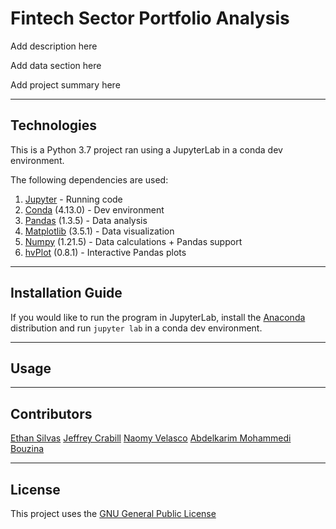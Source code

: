 # Fintech Sector Portfolio Analysis 

Add description here

Add data section here

Add project summary here

---

## Technologies

This is a Python 3.7 project ran using a JupyterLab in a conda dev environment. 

The following dependencies are used: 
1. [Jupyter](https://jupyter.org/) - Running code 
2. [Conda](https://github.com/conda/conda) (4.13.0) - Dev environment
3. [Pandas](https://github.com/pandas-dev/pandas) (1.3.5) - Data analysis
4. [Matplotlib](https://github.com/matplotlib/matplotlib) (3.5.1) - Data visualization
5. [Numpy](https://numpy.org/) (1.21.5) - Data calculations + Pandas support
6. [hvPlot](https://hvplot.holoviz.org/index.html) (0.8.1) - Interactive Pandas plots 

---

## Installation Guide

If you would like to run the program in JupyterLab, install the [Anaconda](https://www.anaconda.com/products/distribution) distribution and run `jupyter lab` in a conda dev environment.

---

## Usage



---

## Contributors

[Ethan Silvas](https://github.com/ethansilvas)
[Jeffrey Crabill](https://github.com/jeffreycrabill)
[Naomy Velasco](https://github.com/naomynaomy)
[Abdelkarim Mohammedi Bouzina](https://github.com/karim985)

---

## License

This project uses the [GNU General Public License](https://choosealicense.com/licenses/gpl-3.0/)
